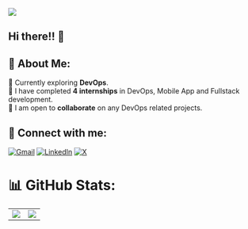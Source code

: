 ![](https://komarev.com/ghpvc/?username=scoder17&label=Profile+views&style=for-the-badge&color=blue)  

## Hi there!! 👋 

## 🎃 About Me:
🌱 Currently exploring **DevOps**.  
🔭 I have completed **4 internships** in DevOps, Mobile App and Fullstack development.   
👯 I am open to **collaborate** on any DevOps related projects.  

## 🤝 Connect with me:

[![Gmail](https://img.shields.io/badge/Gmail-D14836?style=for-the-badge&logo=gmail&logoColor=white)](mailto:sadarsh460@gmail.com)
[![LinkedIn](https://img.shields.io/badge/LinkedIn-0077B5?style=for-the-badge&logo=linkedin&logoColor=white)](https://www.linkedin.com/in/scoder17)
[![X](https://img.shields.io/badge/X-000000?style=for-the-badge&logo=x&logoColor=white)](https://twitter.com/scoder17_)  

# 📊 GitHub Stats:
<table>
  <tr>
    <td><img src="http://github-profile-summary-cards.vercel.app/api/cards/stats?username=scoder17&theme=algolia"></td>
    <td><img src="http://github-profile-summary-cards.vercel.app/api/cards/repos-per-language?username=scoder17&theme=algolia"></td>
  </tr>
</table>